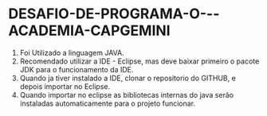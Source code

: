 # DESAFIO-DE-PROGRAMA-O---ACADEMIA-CAPGEMINI

1. Foi Utilizado a linguagem JAVA.
2. Recomendado utilizar a IDE - Eclipse, mas deve baixar primeiro o pacote JDK para o funcionamento da IDE.
3. Quando ja tiver instalado a IDE, clonar o repositorio do GITHUB, e depois importar no Eclipse.
4. Quando importar no eclipse as bibliotecas internas do java serão instaladas automaticamente para o projeto funcionar.
